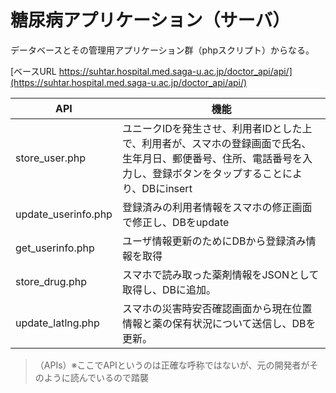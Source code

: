 # 糖尿病アプリケーション（サーバ）
データベースとその管理用アプリケーション群（phpスクリプト）からなる。

[ベースURL https://suhtar.hospital.med.saga-u.ac.jp/doctor_api/api/](https://suhtar.hospital.med.saga-u.ac.jp/doctor_api/api/)

API|機能
---|---
store_user.php|ユニークIDを発生させ、利用者IDとした上で、利用者が、スマホの登録画面で氏名、生年月日、郵便番号、住所、電話番号を入力し、登録ボタンをタップすることにより、DBにinsert
update_userinfo.php|登録済みの利用者情報をスマホの修正画面で修正し、DBをupdate
get_userinfo.php|ユーザ情報更新のためにDBから登録済み情報を取得
store_drug.php|スマホで読み取った薬剤情報をJSONとして取得し、DBに追加。
update_latlng.php|スマホの災害時安否確認画面から現在位置情報と薬の保有状況について送信し、DBを更新。

>（APIs）※ここでAPIというのは正確な呼称ではないが、元の開発者がそのように読んでいるので踏襲
